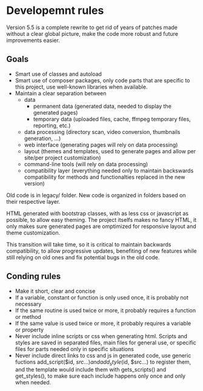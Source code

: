 # Developemnt rules

Version 5.5 is a complete rewrite to get rid of years of patches
made without a clear global picture, make the code more robust and
future improvements easier.

## Goals

- Smart use of classes and autoload
- Smart use of composer packages, only code parts that are specific
  to this project, use well-known libraries when available.
- Maintain a clear separation between
    - data
        - permanent data (generated data, needed to display the generated pages)
        - temporary data (uploaded files, cache, ffmpeg temporary files, reporting, etc.)
    - data processing (directory scan, video conversion, thumbnails generation, ...)
    - web interface (generating pages will rely on data processing)
    - layout (themes and templates, used to generate pages and allow per site/per project customization)
    - command-line tools (will rely on data processing)
    - compatibility layer (everything needed only to maintain backswards compatibility
      for methods and functionalties replaced in the new version)

Old code is in legacy/ folder. New code is organized in folders based on their respective
layer.

HTML generated with bootstrap classes, with as less css or javascript as possible, to allow 
easy theming. The project itselfs makes no fancy HTML, it only makes sure generated 
pages are omptimized for responsive layout and theme customization.

This transition will take time, so it is critical to maintain backwards compatibility,
to allow progressive updates, benefiting of new features while still relying on old 
ones and fix potential bugs in the old code.

## Conding rules

- Make it short, clear and concise
- If a variable, constant or function is only used once, it is probably not necessary
- If the same routine is used twice or more, it probably requires a function or method
- If the same value is used twice or more, it probably requires a variable or property
- Never include inline scripts or css when generating html. Scripts and styles are
  saved in separated files, main files for general use, or specific files for parts 
  needed only in specific situations
- Never include direct links to css and js in generated code, use generic fuctions
  add_script($id, $src...) and add_style($id, $src...) to register them, and the template
  would include them with gets_scripts() and get_styles(), to make sure each include 
  happens only once and only when needed.
